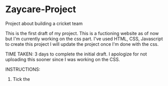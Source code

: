 # Zaycare-Project
Project about building a cricket team

This is the first draft of my project.
This is a fuctioning website as of now but I'm currently working on the css part. I've used HTML, CSS, Javascript to create this project
I will update the project once I'm done with the css.

TIME TAKEN: 3 days to complete the initial draft. I apologize for not uploading this sooner since I was working on the CSS.

INSTRUCTIONS: 
1. Tick the 


